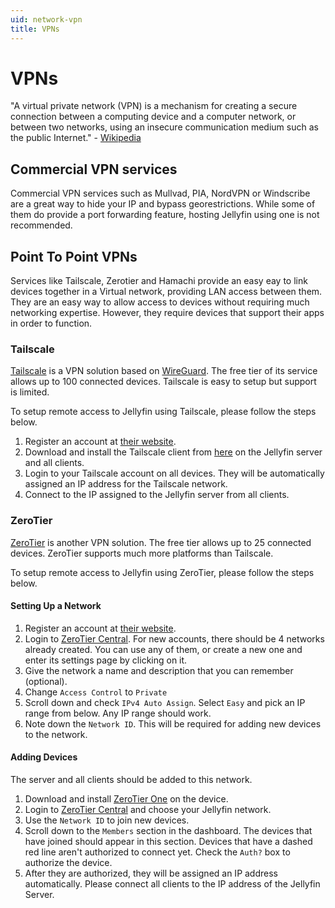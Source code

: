 ```yaml
---
uid: network-vpn
title: VPNs
---
```


# VPNs

"A virtual private network (VPN) is a mechanism for creating a secure connection between a computing device and a computer network, or between two networks, using an insecure communication medium such as the public Internet." - [Wikipedia](https://en.wikipedia.org/wiki/Virtual_private_network)

## Commercial VPN services

Commercial VPN services such as Mullvad, PIA, NordVPN or Windscribe are a great way to hide your IP and bypass georestrictions. While some of them do provide a port forwarding feature, hosting Jellyfin using one is not recommended.

## Point To Point VPNs

Services like Tailscale, Zerotier and Hamachi provide an easy eay to link devices together in a Virtual network, providing LAN access between them. They are an easy way to allow access to devices without requiring much networking expertise. However, they require devices that support their apps in order to function.

### Tailscale

[Tailscale](https://tailscale.com/) is a VPN solution based on [WireGuard](https://www.wireguard.com/). The free tier of its service allows up to 100 connected devices. Tailscale is easy to setup but support is limited.

To setup remote access to Jellyfin using Tailscale, please follow the steps below.

1. Register an account at [their website](https://tailscale.com/).
2. Download and install the Tailscale client from [here](https://tailscale.com/download/) on the Jellyfin server and all clients.
3. Login to your Tailscale account on all devices. They will be automatically assigned an IP address for the Tailscale network.
4. Connect to the IP assigned to the Jellyfin server from all clients.

### ZeroTier

[ZeroTier](https://www.zerotier.com/) is another VPN solution. The free tier allows up to 25 connected devices. ZeroTier supports much more platforms than Tailscale.

To setup remote access to Jellyfin using ZeroTier, please follow the steps below.

#### Setting Up a Network

1. Register an account at [their website](https://www.zerotier.com/).
2. Login to [ZeroTier Central](https://my.zerotier.com/). For new accounts, there should be 4 networks already created. You can use any of them, or create a new one and enter its settings page by clicking on it.
3. Give the network a name and description that you can remember (optional).
4. Change `Access Control` to `Private`
5. Scroll down and check `IPv4 Auto Assign`. Select `Easy` and pick an IP range from below. Any IP range should work.
6. Note down the `Network ID`. This will be required for adding new devices to the network.

#### Adding Devices

The server and all clients should be added to this network.

1. Download and install [ZeroTier One](https://www.zerotier.com/download/) on the device.
2. Login to [ZeroTier Central](https://my.zerotier.com/) and choose your Jellyfin network.
3. Use the `Network ID` to join new devices.
4. Scroll down to the `Members` section in the dashboard. The devices that have joined should appear in this section. Devices that have a dashed red line aren't authorized to connect yet. Check the `Auth?` box to authorize the device.
5. After they are authorized, they will be assigned an IP address automatically. Please connect all clients to the IP address of the Jellyfin Server.
